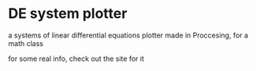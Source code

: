 # DE system plotter
a systems of linear differential equations plotter made in Proccesing, for a math class

for some real info, check out the site for it
